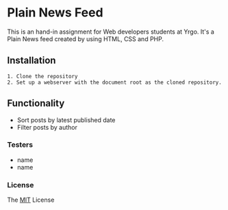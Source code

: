 # Plain News Feed

This is an hand-in assignment for Web developers students at Yrgo.
It's a Plain News feed created by using HTML, CSS and PHP. 

## Installation
    1. Clone the repository
    2. Set up a webserver with the document root as the cloned repository.
    
## Functionality 
* Sort posts by latest published date
* Filter posts by author

### Testers
* name
* name 

### License

The [MIT](https://github.com/Juljulia/Plain-news/blob/master/LICENSE) License 

